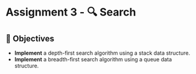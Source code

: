 # Assignment 3 - 🔍 Search

## 🎯 Objectives

- **Implement** a depth-first search algorithm using a stack data structure.
- **Implement** a breadth-first search algorithm using a queue data structure.
